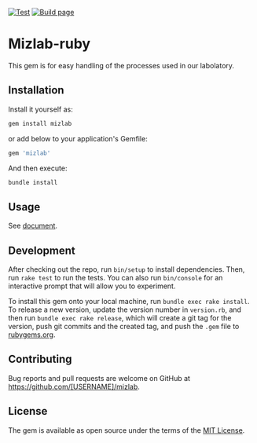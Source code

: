 [![Test](https://github.com/MizLab/Mizlab-ruby/actions/workflows/minitest.yml/badge.svg)](https://github.com/MizLab/Mizlab-ruby/actions/workflows/minitest.yml)
[![Build page](https://github.com/MizLab/Mizlab-ruby/actions/workflows/yardoc.yml/badge.svg)](https://github.com/MizLab/Mizlab-ruby/actions/workflows/yardoc.yml)

# Mizlab-ruby

This gem is for easy handling of the processes used in our labolatory.


## Installation

Install it yourself as:

```sh
gem install mizlab
```

or add below to your application's Gemfile:

```ruby
gem 'mizlab'
```

And then execute:

```sh
bundle install
```

## Usage

See [document](https://mizlab.github.io/Mizlab-ruby).

## Development

After checking out the repo, run `bin/setup` to install dependencies. Then, run `rake test` to run the tests. You can also run `bin/console` for an interactive prompt that will allow you to experiment.

To install this gem onto your local machine, run `bundle exec rake install`. To release a new version, update the version number in `version.rb`, and then run `bundle exec rake release`, which will create a git tag for the version, push git commits and the created tag, and push the `.gem` file to [rubygems.org](https://rubygems.org).

## Contributing

Bug reports and pull requests are welcome on GitHub at https://github.com/[USERNAME]/mizlab.

## License

The gem is available as open source under the terms of the [MIT License](https://opensource.org/licenses/MIT).
